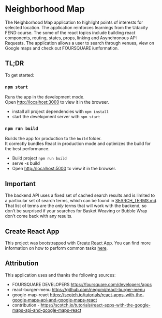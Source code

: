 
# Neighborhood Map

The Neighborhood Map application to highlight points of interests for selected location. The application reinforces learnings from the Udacity FEND course.  The some of the react topics include building react components, routing, states, props, linking and Asynchronous API Requests. The application allows a user to search through venues, view on Google maps and check out FOURSQUARE iunformation.

## TL;DR

To get started:
### `npm start`

Runs the app in the development mode.<br>
Open [http://localhost:3000](http://localhost:3000) to view it in the browser.

* install all project dependencies with `npm install`
* start the development server with `npm start`

### `npm run build`

Builds the app for production to the `build` folder.<br>
It correctly bundles React in production mode and optimizes the build for the best performance.
* Build project `npm run build`
* serve -s build
* Open [http://localhost:5000](http://localhost:5000) to view it in the browser.


## Important
The backend API uses a fixed set of cached search results and is limited to a particular set of search terms, which can be found in [SEARCH_TERMS.md](SEARCH_TERMS.md). That list of terms are the _only_ terms that will work with the backend, so don't be surprised if your searches for Basket Weaving or Bubble Wrap don't come back with any results.

## Create React App

This project was bootstrapped with [Create React App](https://github.com/facebookincubator/create-react-app). You can find more information on how to perform common tasks [here](https://github.com/facebookincubator/create-react-app/blob/master/packages/react-scripts/template/README.md).

## Attribution

This application uses and thanks the following sources:
* FOURSQUARE DEVELOPERS https://foursquare.com/developers/apps
* react-burger-menu https://github.com/negomi/react-burger-menu
* google-map-react https://scotch.io/tutorials/react-apps-with-the-google-maps-api-and-google-maps-react
* contribution - https://scotch.io/tutorials/react-apps-with-the-google-maps-api-and-google-maps-react
